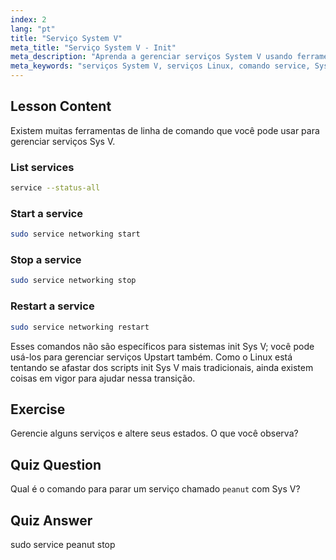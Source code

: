```yaml
---
index: 2
lang: "pt"
title: "Serviço System V"
meta_title: "Serviço System V - Init"
meta_description: "Aprenda a gerenciar serviços System V usando ferramentas de linha de comando. Descubra como listar, iniciar, parar e reiniciar serviços com este tutorial de Linux para iniciantes."
meta_keywords: "serviços System V, serviços Linux, comando service, SysV init, tutorial Linux, Linux para iniciantes, gerenciamento de serviços, guia Linux"
---
```


## Lesson Content

Existem muitas ferramentas de linha de comando que você pode usar para gerenciar serviços Sys V.

### List services

```bash
service --status-all
```

### Start a service

```bash
sudo service networking start
```

### Stop a service

```bash
sudo service networking stop
```

### Restart a service

```bash
sudo service networking restart
```

Esses comandos não são específicos para sistemas init Sys V; você pode usá-los para gerenciar serviços Upstart também. Como o Linux está tentando se afastar dos scripts init Sys V mais tradicionais, ainda existem coisas em vigor para ajudar nessa transição.

## Exercise

Gerencie alguns serviços e altere seus estados. O que você observa?

## Quiz Question

Qual é o comando para parar um serviço chamado `peanut` com Sys V?

## Quiz Answer

sudo service peanut stop
